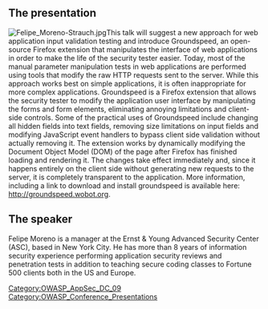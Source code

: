 ## The presentation

![Felipe_Moreno-Strauch.jpg](Felipe_Moreno-Strauch.jpg
"Felipe_Moreno-Strauch.jpg")This talk will suggest a new approach for
web application input validation testing and introduce Groundspeed, an
open-source Firefox extension that manipulates the interface of web
applications in order to make the life of the security tester easier.
Today, most of the manual parameter manipulation tests in web
applications are performed using tools that modify the raw HTTP requests
sent to the server. While this approach works best on simple
applications, it is often inappropriate for more complex applications.
Groundspeed is a Firefox extension that allows the security tester to
modify the application user interface by manipulating the forms and form
elements, eliminating annoying limitations and client-side controls.
Some of the practical uses of Groundspeed include changing all hidden
fields into text fields, removing size limitations on input fields and
modifying JavaScript event handlers to bypass client side validation
without actually removing it. The extension works by dynamically
modifying the Document Object Model (DOM) of the page after Firefox has
finished loading and rendering it. The changes take effect immediately
and, since it happens entirely on the client side without generating new
requests to the server, it is completely transparent to the application.
More information, including a link to download and install groundspeed
is available here: <http://groundspeed.wobot.org>.

## The speaker

Felipe Moreno is a manager at the Ernst & Young Advanced Security Center
(ASC), based in New York City. He has more than 8 years of information
security experience performing application security reviews and
penetration tests in addition to teaching secure coding classes to
Fortune 500 clients both in the US and Europe.

[Category:OWASP_AppSec_DC_09](Category:OWASP_AppSec_DC_09 "wikilink")
[Category:OWASP_Conference_Presentations](Category:OWASP_Conference_Presentations "wikilink")